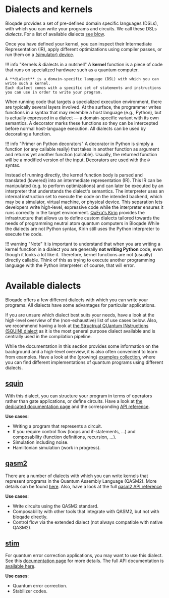 # Dialects and kernels

Bloqade provides a set of pre-defined domain specific languages (DSLs), with which you can write your programs and circuits.
We call these DSLs *dialects*.
For a list of available dialects [see blow](#available-dialects).

Once you have defined your kernel, you can inspect their Intermediate Representation (IR), apply different optimizations using compiler passes, or run them on a [(simulator) device](../simulator_device/simulator_device.md).

!!! info "Kernels & dialects in a nutshell"
    A **kernel** function is a piece of code that runs on specialized hardware such as a quantum computer.

    A **dialect** is a domain-specific language (DSL) with which you can write such a kernel.
    Each dialect comes with a specific set of statements and instructions you can use in order to write your program.


When running code that targets a specialized execution environment, there are typically several layers involved.
At the surface, the programmer writes functions in a syntax that may resemble a host language (e.g., Python), but is actually expressed in a dialect — a domain-specific variant with its own semantics.
A decorator marks these functions so they can be intercepted before normal host-language execution.
All dialects can be used by decorating a function.

!!! info "Primer on Python decorators"
    A decorator in Python is simply a function (or any callable really) that takes in another function as argument and returns yet another function (callable).
    Usually, the returned function will be a modified version of the input.
    Decorators are used with the `@` syntax.


Instead of running directly, the kernel function body is parsed and translated (lowered) into an intermediate representation (IR).
This IR can be manipulated (e.g. to perform optimizations) and can later be executed by an interpreter that understands the dialect's semantics.
The interpreter uses an internal instruction set to execute the code on the intended backend, which may be a simulator, virtual machine, or physical device.
This separation lets developers write high-level, expressive code while the interpreter ensures it runs correctly in the target environment.
[QuEra's Kirin](https://queracomputing.github.io/kirin/latest/) provides the infrastructure that allows us to define custom dialects tailored towards the needs of programming neutral atom quantum computers in Bloqade
While the dialects are not Python syntax, Kirin still uses the Python interpreter to execute the code.


!!! warning "Note"
    It is important to understand that when you are writing a kernel function in a dialect you are generally **not writing Python** code, even though it looks a lot like it.
    Therefore, kernel functions are not (usually) directly callable.
    Think of this as trying to execute another programming language with the Python interpreter: of course, that will error.


# Available dialects

Bloqade offers a few different dialects with which you can write your programs.
All dialects have some advantages for particular applications.

If you are unsure which dialect best suits your needs, have a look at the high-level overview of the (non-exhaustive) list of use cases below.
Also, we recommend having a look at [the Structrual QUantum INstructions (SQUIN) dialect](./squin.md) as it is the most general purpose dialect available and is centrally used in the compilation pipeline.

While the documentation in this section provides some information on the background and a high-level overview, it is also often convenient to learn from examples.
Have a look at the (growing) [examples collection](../examples/), where you can find different implementations of quantum programs using different dialects.


## [squin](./squin.md)

With this dialect, you can structure your program in terms of operators rather than gate applications, or define circuits.
Have a look at [the dedicated documentation page](./squin.md) and the corresponding [API reference](../../reference/bloqade-circuit/src/bloqade/squin/).

**Use cases**:

* Writing a program that represents a circuit.
* If you require control flow (loops and if-statements, ...) and composability (function definitions, recursion, ...).
* Simulation including noise.
* Hamiltonian simulation (work in progress).


## [qasm2](./qasm2.md)

There are a number of dialects with which you can write kernels that represent programs in the Quantum Assembly Language (QASM2).
More details can be found [here](./qasm2.md).
Also, have a look at the full [qasm2 API reference](../../reference/bloqade-circuit/src/bloqade/qasm2/)

**Use cases**:

* Write circuits using the QASM2 standard.
* Composability with other tools that integrate with QASM2, but not with bloqade directly.
* Control flow via the extended dialect (not always compatible with native QASM2).


## [stim](./stim.md)

For quantum error correction applications, you may want to use this dialect.
See this [documentation page](./stim.md) for more details.
The full API documentation is [available here](../../reference/bloqade-circuit/src/bloqade/stim/).

**Use cases**:

* Quantum error correction.
* Stabilizer codes.
